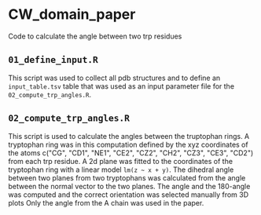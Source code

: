 # CW_domain_paper
Code to calculate the angle between two trp residues

## `01_define_input.R`
This script was used to collect all pdb structures and to define an `input_table.tsv` table that was used as an input parameter file for the `02_compute_trp_angles.R`. 


## `02_compute_trp_angles.R`
This script is used to calculate the angles between the truptophan rings.
A tryptophan ring was in this computation defined by the xyz coordinates of the atoms c("CG", "CD1", "NE1", "CE2", "CZ2", "CH2", "CZ3", "CE3", "CD2") from each trp residue. A 2d plane was fitted to the coordinates of the tryptophan ring with a linear model `lm(z ~ x + y)`.
The dihedral angle between two planes from two tryptophans was calculated from the angle between the normal vector to the two planes.
The angle and the 180-angle was computed and the correct orientation was selected manually from 3D plots
Only the angle from the A chain was used in the paper.
